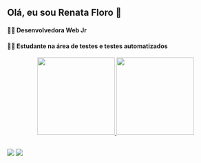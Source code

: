 
## Olá, eu sou Renata Floro 👋
#### 👩‍💻 Desenvolvedora Web Jr
#### 👩‍💻 Estudante na área de testes e testes automatizados

<div align="center">
  <a href="https://github.com/renatafloro">
  <img height="180em" src="https://github-readme-stats.vercel.app/api?username=renatafloro&show_icons=true&theme=radical&include_all_commits=true&count_private=true"/>
  <img height="180em" src="https://github-readme-stats.vercel.app/api/top-langs/?username=renatafloro&layout=compact&langs_count=7&theme=radical"/>
</div>
  
  ##
  
  <div> 
    <a href="https://www.linkedin.com/in/renata-floro/" target="_blank"><img src="https://img.shields.io/badge/-LinkedIn-%230077B5?style=for-the-badge&logo=linkedin&logoColor=white" target="_blank"></a> 
  <a href = "mailto:flororenataef@gmail.com"><img src="https://img.shields.io/badge/Gmail-D14836?style=for-the-badge&logo=gmail&logoColor=white" target="_blank"></a> 
    
  </div>

